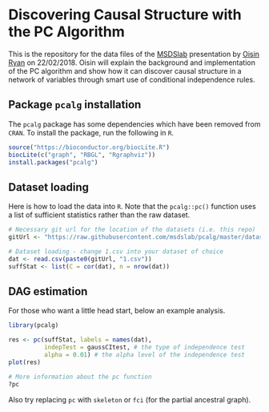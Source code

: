 # Discovering Causal Structure with the PC Algorithm

This is the repository for the data files of the [MSDSlab](https://msdatasciencelab.wordpress.com/) presentation by [Oisin Ryan](https://ryanoisin.github.io/) on 22/02/2018. Oisin will explain the background and implementation of the PC algorithm and show how it can discover causal structure in a network of variables through smart use of conditional independence rules.


## Package `pcalg` installation

The `pcalg` package has some dependencies which have been removed from `CRAN`. To install the package, run the following in `R`.

```R
source("https://bioconductor.org/biocLite.R")
biocLite(c("graph", "RBGL", "Rgraphviz"))
install.packages("pcalg")
```

## Dataset loading

Here is how to load the data into `R`. Note that the `pcalg::pc()` function uses a list of sufficient statistics rather than the raw dataset.
```R
# Necessary git url for the location of the datasets (i.e. this repo)
gitUrl <- "https://raw.githubusercontent.com/msdslab/pcalg/master/datasets/"

# Dataset loading - change 1.csv into your dataset of choice
dat <- read.csv(paste0(gitUrl, "1.csv"))
suffStat <- list(C = cor(dat), n = nrow(dat))

```

## DAG estimation

For those who want a little head start, below an example analysis.

```R
library(pcalg)

res <- pc(suffStat, labels = names(dat),
          indepTest = gaussCItest, # the type of independence test
          alpha = 0.01) # the alpha level of the independence test
plot(res)

# More information about the pc function
?pc
```

Also try replacing `pc` with `skeleton` or `fci` (for the partial ancestral graph).
